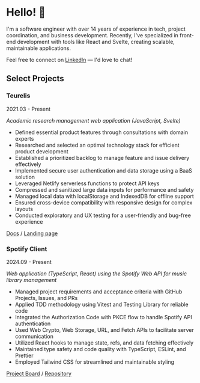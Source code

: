 # Hello! 👋

I'm a software engineer with over 14 years of experience in tech, project coordination, and business development. Recently, I've specialized in front-end development with tools like React and Svelte, creating scalable, maintainable applications.

Feel free to connect on [LinkedIn](https://www.linkedin.com/in/m-kupiec/) — I'd love to chat!

## Select Projects

### Teurelis

2021.03 - Present

_Academic research management web application (JavaScript, Svelte)_

- Defined essential product features through consultations with domain experts
- Researched and selected an optimal technology stack for efficient product development
- Established a prioritized backlog to manage feature and issue delivery effectively
- Implemented secure user authentication and data storage using a BaaS solution
- Leveraged Netlify serverless functions to protect API keys
- Compressed and sanitized large data inputs for performance and safety
- Managed local data with localStorage and IndexedDB for offline support
- Ensured cross-device compatibility with responsive design for complex layouts
- Conducted exploratory and UX testing for a user-friendly and bug-free experience

[Docs](./projects/teurelis/README.md) / [Landing page](https://teurelis.com)

### Spotify Client

2024.09 - Present

_Web application (TypeScript, React) using the Spotify Web API for music library management_

- Managed project requirements and acceptance criteria with GitHub Projects, Issues, and PRs
- Applied TDD methodology using Vitest and Testing Library for reliable code
- Integrated the Authorization Code with PKCE flow to handle Spotify API authentication
- Used Web Crypto, Web Storage, URL, and Fetch APIs to facilitate server communication
- Utilized React hooks to manage state, refs, and data fetching effectively
- Maintained type safety and code quality with TypeScript, ESLint, and Prettier
- Employed Tailwind CSS for streamlined and maintainable styling

[Project Board](https://github.com/users/m-kupiec/projects/3) / [Repository](https://github.com/m-kupiec/music-app)
